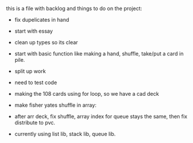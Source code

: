 this is a file with backlog and things to do on the project:


- fix dupelicates in hand
- start with essay
- clean up types so its clear 
- start with basic function like making a hand, shuffle, take/put a card in pile.
- split up work
- need to test code
- making the 108 cards using for loop, so we have a cad deck


- make fisher yates shuffle in array:
- after arr deck, fix shuffle, array index for queue stays the same, then fix distribute to pvc.
- currently using list lib, stack lib, queue lib. 

